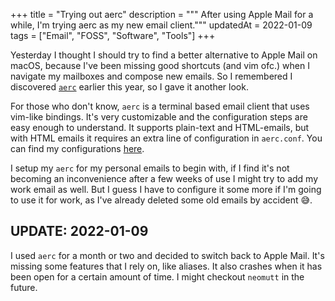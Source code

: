 +++
title = "Trying out aerc"
description = """
After using Apple Mail for a while, I'm trying aerc as my new email client."""
updatedAt = 2022-01-09
tags = ["Email", "FOSS", "Software", "Tools"] 
+++

Yesterday I thought I should try to find a better alternative to Apple Mail on
macOS, because I've been missing good shortcuts (and vim ofc.) when I navigate
my mailboxes and compose new emails. So I remembered I discovered [`aerc`][aerc]
earlier this year, so I gave it another look.

For those who don't know, `aerc` is a terminal based email client that uses
vim-like bindings. It's very customizable and the configuration steps are easy
enough to understand. It supports plain-text and HTML-emails, but with HTML
emails it requires an extra line of configuration in `aerc.conf`. You can find
my configurations [here][aerc-conf].

I setup my `aerc` for my personal emails to begin with, if I find it's not
becoming an inconvenience after a few weeks of use I might try to add my work
email as well. But I guess I have to configure it some more if I'm going to use
it for work, as I've already deleted some old emails by accident 😅.

## UPDATE: 2022-01-09

I used `aerc` for a month or two and decided to switch back to Apple Mail. It's
missing some features that I rely on, like aliases. It also crashes when it has
been open for a certain amount of time. I might checkout `neomutt` in the
future.

[aerc]: https://aerc-mail.org/
[aerc-conf]: https://git.sr.ht/~timharek/dotfiles/tree/main/item/.config/aerc
